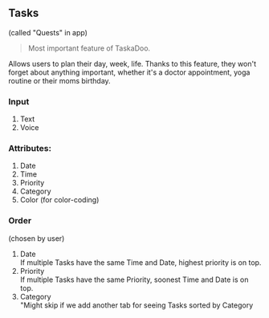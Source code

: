 ## Tasks 
(called "Quests" in app) 

> Most important feature of TaskaDoo.
>
Allows users to plan their day, week, life. Thanks to this feature, they won't forget about anything important, whether it's a doctor appointment, yoga routine or their moms birthday.

### Input
1. Text
2. Voice

### Attributes:
1. Date
2. Time
3. Priority
4. Category
5. Color (for color-coding)

### Order
(chosen by user)
1. Date\
If multiple Tasks have the same Time and Date, highest priority is on top.
2. Priority\
If multiple Tasks have the same Priority, soonest Time and Date is on top.
1. Category\
"Might skip if we add another tab for seeing Tasks sorted by Category